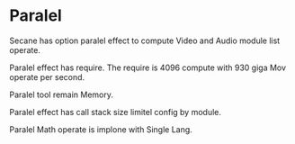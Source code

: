 # Paralel

Secane has option paralel effect to compute
Video and Audio module list operate.

Paralel effect has require.
The require is 4096 compute with 930 giga Mov operate
per second.

Paralel tool remain Memory.

Paralel effect has call stack size limitel config by module.

Paralel Math operate is implone with Single Lang.